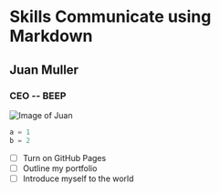 # Skills Communicate using Markdown
## Juan Muller
### CEO -- BEEP


![Image of Juan](https://www.juanmuller.com/assets/images/juan-1.jpg)


``` python
a = 1
b = 2
```
- [ ] Turn on GitHub Pages
- [ ] Outline my portfolio
- [ ] Introduce myself to the world

